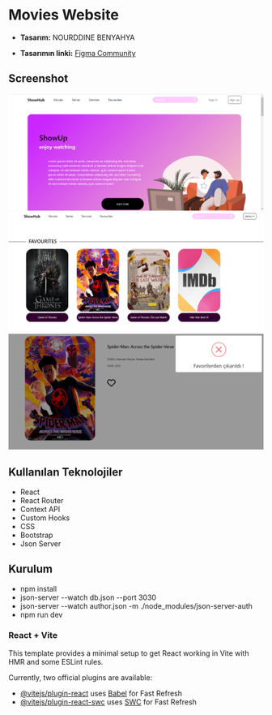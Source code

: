 # Movies Website

+ **Tasarım:** NOURDDINE BENYAHYA

+ **Tasarımın linki:** [Figma Community](https://www.figma.com/community/file/1153093357096847391)

## Screenshot

![moviewebsite](./public/movie.png)
![moviewebsite](./public/movie2.png)
![moviewebsite](./public/movie3.png)

## Kullanılan Teknolojiler

+ React
+ React Router
+ Context API
+ Custom Hooks
+ CSS
+ Bootstrap
+ Json Server

## Kurulum

+ npm install 
+ json-server --watch db.json --port 3030
+ json-server --watch author.json -m ./node_modules/json-server-auth
+ npm run dev

### React + Vite

This template provides a minimal setup to get React working in Vite with HMR and some ESLint rules.

Currently, two official plugins are available:

+ [@vitejs/plugin-react](https://github.com/vitejs/vite-plugin-react/blob/main/packages/plugin-react/README.md) uses [Babel](https://babeljs.io/) for Fast Refresh
+ [@vitejs/plugin-react-swc](https://github.com/vitejs/vite-plugin-react-swc) uses [SWC](https://swc.rs/) for Fast Refresh
